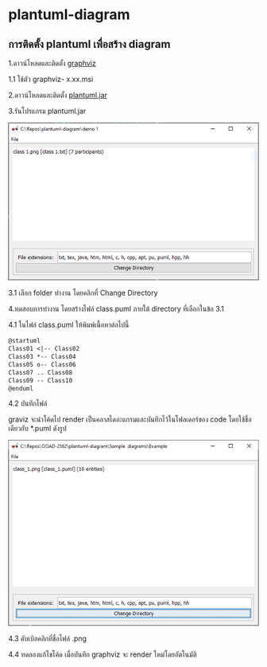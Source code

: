 # plantuml-diagram

 ## การติดตั้ง plantuml  เพื่อสร้าง diagram

1.ดาวน์โหลดและติดตั้ง [graphviz](https://graphviz.gitlab.io/_pages/Download/Download_windows.html)

1.1 ใช้ตัว graphviz- x.xx.msi

2.ดาวน์โหลดและติดตั้ง [plantuml.jar](http://sourceforge.net/projects/plantuml/files/plantuml.jar/download)

3.รันโปรแกรม plantuml.jar

![](./pictures/picture-01.png)

3.1 เลือก folder ทำงาน โดยคลิกที่
 Change Directory

4.ทดสอบการทำงาน โดยสร้างไฟล์ class.puml ภายใต้ directory ที่เลือกในข้อ 3.1

4.1 ในไฟล์ class.puml  ให้พิมพ์เนื้อหาต่อไปนี้

``` 
@startuml
Class01 <|-- Class02
Class03 *-- Class04
Class05 o-- Class06
Class07 .. Class08
Class09 -- Class10
@enduml
```
4.2 บันทึกไฟล์ 

graviz จะนำโค้ดไป render เป็นคลาสไดอะแกรมและบันทึกไว้ในโฟลเดอร์ของ code โดยใช้ชื่อเดียวกับ *.puml ดังรูป

![](./pictures/picture-02.png)

4.3 ดับเบิลคลิกที่ชื่อไฟล์ .png

4.4 ทดลองแก้ไขโค้ด เมื่อบันทึก graphviz จะ render ใหม่โดยอัตโนมัติ
